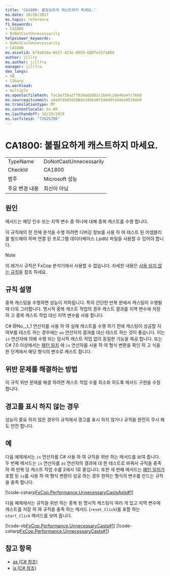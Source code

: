 ```yaml
---
title: 'CA1800: 불필요하게 캐스트하지 마세요.'
ms.date: 10/26/2017
ms.topic: reference
f1_keywords:
- CA1800
- DoNotCastUnnecessarily
helpviewer_keywords:
- DoNotCastUnnecessarily
- CA1800
ms.assetid: b79a010a-6627-421e-8955-6007e32fa808
author: jillre
ms.author: jillfra
manager: jillfra
dev_langs:
- VB
- CSharp
ms.workload:
- multiple
ms.openlocfilehash: fac3e75ba2ff826e82d01c1bd4c2de40a4fc768d
ms.sourcegitcommit: a8e8f4bd5d508da34bbe9f2d4d9fa94da0539de0
ms.translationtype: MT
ms.contentlocale: ko-KR
ms.lasthandoff: 10/19/2019
ms.locfileid: "72625706"
---
```

# <a name="ca1800-do-not-cast-unnecessarily"></a>CA1800: 불필요하게 캐스트하지 마세요.

|||
|-|-|
|TypeName|DoNotCastUnnecessarily|
|CheckId|CA1800|
|범주|Microsoft 성능|
|주요 변경 내용|최신이 아님|

## <a name="cause"></a>원인
메서드는 해당 인수 또는 지역 변수 중 하나에 대해 중복 캐스트를 수행 합니다.

이 규칙에의 한 전체 분석을 수행 하려면 디버깅 정보를 사용 하 여 테스트 된 어셈블리를 빌드해야 하며 연결 된 프로그램 데이터베이스 (.pdb) 파일을 사용할 수 있어야 합니다.

> [!NOTE]
> 이 레거시 규칙은 FxCop 분석기에서 사용할 수 없습니다. 자세한 내용은 [사용 되지 않는 규칙](fxcop-rule-port-status.md#deprecated-rules)을 참조 하세요.

## <a name="rule-description"></a>규칙 설명
중복 캐스팅을 수행하면 성능이 저하됩니다. 특히 간단한 반복 문에서 캐스팅이 수행될 때 더욱 그러합니다. 명시적 중복 캐스트 작업의 경우 캐스트 결과를 지역 변수에 저장 하 고 중복 캐스트 작업 대신 지역 변수를 사용 합니다.

C# @No__t_1 연산자를 사용 하 여 실제 캐스트를 수행 하기 전에 캐스팅이 성공할 지 여부를 테스트 하는 경우에는 `as` 연산자의 결과를 대신 테스트 하는 것이 좋습니다. 이는 `is` 연산자에 의해 수행 되는 암시적 캐스트 작업 없이 동일한 기능을 제공 합니다. 또는 C# 7.0 이상에서는 [패턴 일치](/dotnet/csharp/language-reference/keywords/is#pattern-matching-with-is) 에 `is` 연산자를 사용 하 여 형식 변환을 확인 하 고 식을 한 단계에서 해당 형식의 변수로 캐스트 합니다.

## <a name="how-to-fix-violations"></a>위반 문제를 해결하는 방법
이 규칙 위반 문제를 해결 하려면 캐스트 작업 수를 최소화 하도록 메서드 구현을 수정 합니다.

## <a name="when-to-suppress-warnings"></a>경고를 표시 하지 않는 경우
성능이 중요 하지 않은 경우이 규칙에서 경고를 표시 하지 않거나 규칙을 완전히 무시 해도 안전 합니다.

## <a name="examples"></a>예
다음 예제에서는 `is` 연산자를 C# 사용 하 여 규칙을 위반 하는 메서드를 보여 줍니다. 두 번째 메서드는 `is` 연산자를 `as` 연산자의 결과에 대 한 테스트로 바꿔서 규칙을 충족 하 여 반복 당 캐스트 작업 수를 2에서 1로 줄입니다. 또한 세 번째 메서드는 [패턴 일치가](/dotnet/csharp/language-reference/keywords/is#pattern-matching-with-is) 포함 된 `is`를 사용 하 여 형식 변환이 성공 하는 경우 원하는 형식의 변수를 만드는 규칙을 충족 합니다.

[!code-csharp[FxCop.Performance.UnnecessaryCastsAsIs#1](../code-quality/codesnippet/CSharp/ca1800-do-not-cast-unnecessarily_1.cs)]

다음 예제에서는 규칙을 위반 하는 중복 된 명시적 캐스팅이 여러 개 있고 지역 변수에 캐스트를 저장 하 여 규칙을 충족 하는 메서드 (`reset_Click`)를 포함 하는 `start_Click` 메서드를 보여 줍니다.

[!code-vb[FxCop.Performance.UnnecessaryCasts#1](../code-quality/codesnippet/VisualBasic/ca1800-do-not-cast-unnecessarily_2.vb)]
[!code-csharp[FxCop.Performance.UnnecessaryCasts#1](../code-quality/codesnippet/CSharp/ca1800-do-not-cast-unnecessarily_2.cs)]

## <a name="see-also"></a>참고 항목

- [as (C# 참조)](/dotnet/csharp/language-reference/keywords/as)
- [is (C# 참조)](/dotnet/csharp/language-reference/keywords/is)
